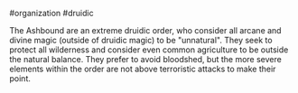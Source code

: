  #organization #druidic

The Ashbound are an extreme druidic order, who consider all arcane and divine magic (outside of druidic magic) to be "unnatural". They seek to protect all wilderness and consider even common agriculture to be outside the natural balance. They prefer to avoid bloodshed, but the more severe elements within the order are not above terroristic attacks to make their point.
